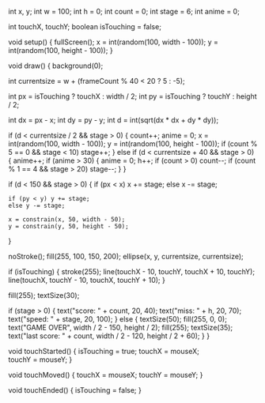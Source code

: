 int x, y;
int w = 100;
int h = 0;
int count = 0;
int stage = 6;
int anime = 0;

int touchX, touchY;
boolean isTouching = false;

void setup() {
  fullScreen(); 
  x = int(random(100, width - 100));
  y = int(random(100, height - 100));
}

void draw() {
  background(0);

  int currentsize = w + (frameCount % 40 < 20 ? 5 : -5);

  int px = isTouching ? touchX : width / 2;
  int py = isTouching ? touchY : height / 2;

  int dx = px - x;
  int dy = py - y;
  int d = int(sqrt(dx * dx + dy * dy));

  if (d < currentsize / 2 && stage > 0) {
    count++;
    anime = 0;
    x = int(random(100, width - 100));
    y = int(random(100, height - 100));
    if (count % 5 == 0 && stage < 10) stage++;
  } 
  else if (d < currentsize + 40 && stage > 0) {
    anime++;
    if (anime > 30) {
      anime = 0;
      h++;
      if (count > 0) count--;
      if (count % 1 == 4 && stage > 20) stage--;
    }
  }

  if (d < 150 && stage > 0) {
    if (px < x) x += stage;
    else x -= stage;

    if (py < y) y += stage;
    else y -= stage;

    x = constrain(x, 50, width - 50);
    y = constrain(y, 50, height - 50);
  }

  noStroke();
  fill(255, 100, 150, 200);
  ellipse(x, y, currentsize, currentsize);

  if (isTouching) {
    stroke(255);
    line(touchX - 10, touchY, touchX + 10, touchY);
    line(touchX, touchY - 10, touchX, touchY + 10);
  }

  fill(255);
  textSize(30);

  if (stage > 0) {
    text("score: " + count, 20, 40);
    text("miss: " + h, 20, 70);
    text("speed: " + stage, 20, 100);
  } else {
    textSize(50);
    fill(255, 0, 0);
    text("GAME OVER", width / 2 - 150, height / 2);
    fill(255);
    textSize(35);
    text("last score: " + count, width / 2 - 120, height / 2 + 60);
  }
}

void touchStarted() {
  isTouching = true;
  touchX = mouseX;  
  touchY = mouseY;
}

void touchMoved() {
  touchX = mouseX;
  touchY = mouseY;
}

void touchEnded() {
  isTouching = false;
} 
